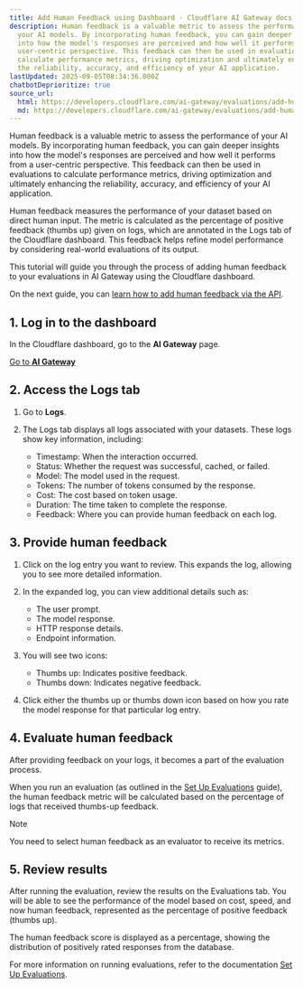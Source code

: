 ```yaml
---
title: Add Human Feedback using Dashboard · Cloudflare AI Gateway docs
description: Human feedback is a valuable metric to assess the performance of
  your AI models. By incorporating human feedback, you can gain deeper insights
  into how the model's responses are perceived and how well it performs from a
  user-centric perspective. This feedback can then be used in evaluations to
  calculate performance metrics, driving optimization and ultimately enhancing
  the reliability, accuracy, and efficiency of your AI application.
lastUpdated: 2025-09-05T08:34:36.000Z
chatbotDeprioritize: true
source_url:
  html: https://developers.cloudflare.com/ai-gateway/evaluations/add-human-feedback/
  md: https://developers.cloudflare.com/ai-gateway/evaluations/add-human-feedback/index.md
---
```


Human feedback is a valuable metric to assess the performance of your AI models. By incorporating human feedback, you can gain deeper insights into how the model's responses are perceived and how well it performs from a user-centric perspective. This feedback can then be used in evaluations to calculate performance metrics, driving optimization and ultimately enhancing the reliability, accuracy, and efficiency of your AI application.

Human feedback measures the performance of your dataset based on direct human input. The metric is calculated as the percentage of positive feedback (thumbs up) given on logs, which are annotated in the Logs tab of the Cloudflare dashboard. This feedback helps refine model performance by considering real-world evaluations of its output.

This tutorial will guide you through the process of adding human feedback to your evaluations in AI Gateway using the Cloudflare dashboard.

On the next guide, you can [learn how to add human feedback via the API](https://developers.cloudflare.com/ai-gateway/evaluations/add-human-feedback-api/).

## 1. Log in to the dashboard

In the Cloudflare dashboard, go to the **AI Gateway** page.

[Go to **AI Gateway**](https://dash.cloudflare.com/?to=/:account/ai/ai-gateway)

## 2. Access the Logs tab

1. Go to **Logs**.

2. The Logs tab displays all logs associated with your datasets. These logs show key information, including:

   * Timestamp: When the interaction occurred.
   * Status: Whether the request was successful, cached, or failed.
   * Model: The model used in the request.
   * Tokens: The number of tokens consumed by the response.
   * Cost: The cost based on token usage.
   * Duration: The time taken to complete the response.
   * Feedback: Where you can provide human feedback on each log.

## 3. Provide human feedback

1. Click on the log entry you want to review. This expands the log, allowing you to see more detailed information.

2. In the expanded log, you can view additional details such as:

   * The user prompt.
   * The model response.
   * HTTP response details.
   * Endpoint information.

3. You will see two icons:

   * Thumbs up: Indicates positive feedback.
   * Thumbs down: Indicates negative feedback.

4. Click either the thumbs up or thumbs down icon based on how you rate the model response for that particular log entry.

## 4. Evaluate human feedback

After providing feedback on your logs, it becomes a part of the evaluation process.

When you run an evaluation (as outlined in the [Set Up Evaluations](https://developers.cloudflare.com/ai-gateway/evaluations/set-up-evaluations/) guide), the human feedback metric will be calculated based on the percentage of logs that received thumbs-up feedback.

Note

You need to select human feedback as an evaluator to receive its metrics.

## 5. Review results

After running the evaluation, review the results on the Evaluations tab. You will be able to see the performance of the model based on cost, speed, and now human feedback, represented as the percentage of positive feedback (thumbs up).

The human feedback score is displayed as a percentage, showing the distribution of positively rated responses from the database.

For more information on running evaluations, refer to the documentation [Set Up Evaluations](https://developers.cloudflare.com/ai-gateway/evaluations/set-up-evaluations/).
